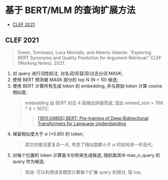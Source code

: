 基于 BERT/MLM 的查询扩展方法
===
<!--START_SECTION:badge-->
<!--END_SECTION:badge-->
<!--info
top: false
hidden: false
-->

<!-- TOC -->
- [CLEF 2021](#clef-2021)
<!-- TOC -->

## CLEF 2021
> Green, Tommaso, Luca Moroldo, and Alberto Valente. "Exploring BERT Synonyms and Quality Prediction for Argument Retrieval." CLEF (Working Notes). 2021.

1. 对 query 进行词性标注, 对名词/形容词/过去分词 MASK;
2. 使用 BERT 预测被 MASK 部分的 top N (N = 10) 候选;
3. 使用 BERT 计算所有生成 token 的 embedding, 并与原始 token 计算 cosine 相似度;
    > embedding 由 BERT 的后 4 层输出拼接而成, 因此 embed_size = 768 * 4 = 3072;
    >> [[1810.04805] BERT: Pre-training of Deep Bidirectional Transformers for Language Understanding](https://arxiv.org/abs/1810.04805)
4. 保留相似度大于 $\alpha$ (=0.85) 的 token;
    > 原文的做法更复杂一点, 考虑了相似度都小于 $\alpha$ 时如何进一步迭代;
5. 对每个位置的 token 计算笛卡尔积来生成候选, 随机取其中 max_n_query 的 query 作为候选;
    > 改进: 可以利用语言模型计算每个扩展 query 的得分, 取 top;